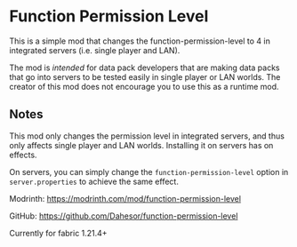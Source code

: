 # Function Permission Level

This is a simple mod that changes the function-permission-level to 4 in integrated servers (i.e. single player and LAN).

The mod is _intended_ for data pack developers that are making data packs that go into servers to be tested easily in single player or LAN worlds. The creator of this mod does not encourage you to use this as a runtime mod.

## Notes

This mod only changes the permission level in integrated servers, and thus only affects single player and LAN worlds. Installing it on servers has on effects.

On servers, you can simply change the `function-permission-level` option in `server.properties` to achieve the same effect.

Modrinth: <https://modrinth.com/mod/function-permission-level>

GitHub: <https://github.com/Dahesor/function-permission-level>

Currently for fabric 1.21.4+

